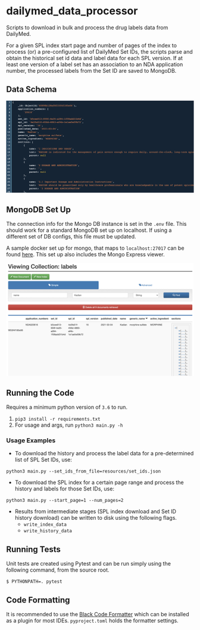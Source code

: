 # dailymed_data_processor
Scripts to download in bulk and process the drug labels data from DailyMed.

For a given SPL index start page and number of pages of the index to process (or) a pre-configured list of DailyMed Set IDs, the scripts parse and obtain the historical set id data and label data for each SPL version. If at least one version of a label set has an association to an NDA application number, the processed labels from the Set ID are saved to MongoDB.

## Data Schema

![Label Schema](./assets/label_data.png)

## MongoDB Set Up
The connection info for the Mongo DB instance is set in the `.env` file. This should work for a standard MongoDB set up on localhost. If using a different set of DB configs, this file must be updated.

A sample docker set up for mongo, that maps to `localhost:27017` can be found [here](https://github.com/pharmaDB/etl_pipeline). This set up also includes the Mongo Express viewer.

![Mongo Express Labels Info](./assets/mongo_express.png)

## Running the Code
Requires a minimum python version of `3.6` to run.
1. `pip3 install -r requirements.txt`
2. For usage and args, run `python3 main.py -h`

### Usage Examples
* To download the history and process the label data for a pre-determined list of SPL Set IDs, use:
```
python3 main.py --set_ids_from_file=resources/set_ids.json
```

* To download the SPL index for a certain page range and process the history and labels for those Set IDs, use:
```
python3 main.py --start_page=1 --num_pages=2
```

* Results from intermediate stages (SPL index download and Set ID history download) can be written to disk using the following flags.
    - `write_index_data`
    - `write_history_data`

## Running Tests

Unit tests are created using Pytest and can be run simply using the following command, from the source root.
```
$ PYTHONPATH=. pytest
```

## Code Formatting
It is recommended to use the [Black Code Formatter](https://github.com/psf/black) which can be installed as a plugin for most IDEs. `pyproject.toml` holds the formatter settings.
